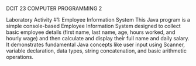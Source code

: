 DCIT 23 COMPUTER PROGRAMMING 2

Laboratory Activity #1: Employee Information System
This Java program is a simple console-based Employee Information System designed to collect basic employee details (first name, last name, age, hours worked, and hourly wage) and then calculate and display their full name and daily salary. It demonstrates fundamental Java concepts like user input using Scanner, variable declaration, data types, string concatenation, and basic arithmetic operations.
